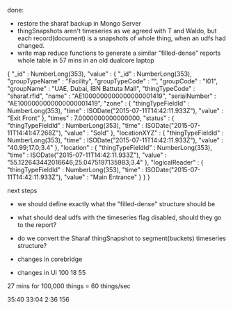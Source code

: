 done:
- restore the sharaf backup in Mongo Server
- thingSnapshots aren't timeseries as we agreed with T and Waldo, but each record(document) is a snapshots of whole thing, when an udfs had changed.
- write map reduce functions to generate a similar "filled-dense" reports whole table in 57 mins in an old dualcore laptop

{
    "_id" : NumberLong(353),
    "value" : {
        "_id" : NumberLong(353),
        "groupTypeName" : "Facility",
        "groupTypeCode" : "",
        "groupCode" : "I01",
        "groupName" : "UAE, Dubai, IBN Battuta Mall",
        "thingTypeCode" : "sharaf.rfid",
        "name" : "AE1000000000000000001419",
        "serialNumber" : "AE1000000000000000001419",
        "zone" : {
            "thingTypeFieldId" : NumberLong(353),
            "time" : ISODate("2015-07-11T14:42:11.933Z"),
            "value" : "Exit Front"
        },
        "times" : 7.0000000000000000,
        "status" : {
            "thingTypeFieldId" : NumberLong(353),
            "time" : ISODate("2015-07-11T14:41:47.268Z"),
            "value" : "Sold"
        },
        "locationXYZ" : {
            "thingTypeFieldId" : NumberLong(353),
            "time" : ISODate("2015-07-11T14:42:11.933Z"),
            "value" : "40.99;17.0;3.4"
        },
        "location" : {
            "thingTypeFieldId" : NumberLong(353),
            "time" : ISODate("2015-07-11T14:42:11.933Z"),
            "value" : "55.122643442016646;25.0475197135983;3.4"
        },
        "logicalReader" : {
            "thingTypeFieldId" : NumberLong(353),
            "time" : ISODate("2015-07-11T14:42:11.933Z"),
            "value" : "Main Entrance"
        }
    }
}


next steps
- we should define exactly what the "filled-dense" structure should be
- what should deal udfs with the timeseries flag disabled, should they go to the report?
- do we convert the Sharaf thingSnapshot to segment(buckets) timeseries structure?

- changes in corebridge
- changes in UI
 100
  18
  55

27 mins for 100,000 things  = 60 things/sec

35:40
33:04
2:36  156

















